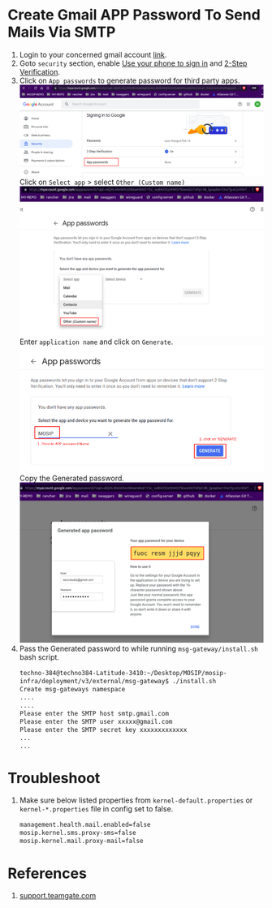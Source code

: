 # Create Gmail APP Password To Send Mails Via SMTP


1. Login to your concerned gmail account [link](https://accounts.google.com/signin).
2. Goto `security` section, enable [Use your phone to sign in](https://support.google.com/accounts/answer/6361026?hl=en&co=GENIE.Platform%3DAndroid) and 
   [2-Step Verification](https://support.google.com/accounts/answer/185839?hl=en&co=GENIE.Platform%3DAndroid).
3. Click on `App passwords` to generate password for third party apps.<br>
   ![create-gmail-app-pwd-1.png](images/create-gmail-app-pwd-1.png)<br>
   Click on `Select app` > select `Other (Custom name)`<br>
   ![create-gmail-app-pwd-2.png](images/create-gmail-app-pwd-2.png)<br>
   Enter `application name` and click on `Generate`.<br>
   ![create-gmail-app-pwd-3.png](images/create-gmail-app-pwd-3.png)<br>
   Copy the Generated password.<br>
   ![create-gmail-app-pwd-4.png](images/create-gmail-app-pwd-4.png)<br>
4. Pass the Generated password to while running `msg-gateway/install.sh` bash script.
   ```
   techno-384@techno384-Latitude-3410:~/Desktop/MOSIP/mosip-infra/deployment/v3/external/msg-gateway$ ./install.sh 
   Create msg-gateways namespace
   ....
   ....
   Please enter the SMTP host smtp.gmail.com
   Please enter the SMTP user xxxxx@gmail.com
   Please enter the SMTP secret key xxxxxxxxxxxxx
   ...
   ...
   ```

# Troubleshoot

1. Make sure below listed properties from `kernel-default.properties` or `kernel-*.properties` file in config set to false.
   ```
   management.health.mail.enabled=false
   mosip.kernel.sms.proxy-sms=false
   mosip.kernel.mail.proxy-mail=false
   ```

# References

1. [support.teamgate.com](https://support.teamgate.com/hc/en-us/articles/115002064229-How-to-create-a-password-to-connect-email-while-using-2-step-verification-in-Gmail-)